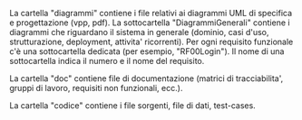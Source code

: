 La cartella "diagrammi" contiene i file relativi ai diagrammi UML di specifica e progettazione (vpp, pdf). 
La sottocartella "DiagrammiGenerali" contiene i diagrammi che riguardano il sistema in generale (dominio, casi d'uso, strutturazione, deployment, attivita' ricorrenti). 
Per ogni requisito funzionale c'è una sottocartella dedicata (per esempio, "RF00Login").
Il nome di una sottocartella indica il numero e il nome del requisito. 

La cartella "doc" contiene file di documentazione (matrici di tracciabilita', gruppi di lavoro, requisiti non funzionali, ecc.). 

La cartella "codice" contiene i file sorgenti, file di dati, test-cases.
